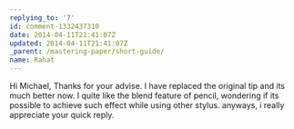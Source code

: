 ```yaml
---
replying_to: '7'
id: comment-1332437310
date: 2014-04-11T21:41:07Z
updated: 2014-04-11T21:41:07Z
_parent: /mastering-paper/short-guide/
name: Rahat
---
```


Hi Michael, Thanks for your advise. I have replaced the original tip and its
much better now. I quite like the blend feature of pencil, wondering if its
possible to achieve such effect while using other stylus. anyways, i really
appreciate your quick reply.
